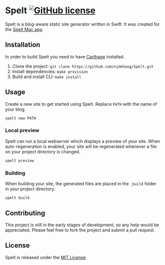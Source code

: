 # Spelt [![GitHub license](https://img.shields.io/badge/license-MIT-lightgrey.svg)](https://raw.githubusercontent.com/njdehoog/Spelt/master/LICENSE.md)

Spelt is a blog-aware static site generator written in Swift. It was created for the [Spelt Mac app](http://spelt.io/). 

## Installation

In order to build Spelt you need to have [Carthage](https://github.com/Carthage/Carthage) installed.

1. Clone the project: `git clone https://github.com/njdehoog/Spelt.git`
2. Install dependencies: `make provision`
3. Build and install CLI: `make install`

## Usage

Create a new site to get started using Spelt. Replace `PATH` with the name of your blog.

```
spelt new PATH
```

### Local preview

Spelt can run a local webserver which displays a preview of your site. When auto-regeneration is enabled, your site will be regenerated whenever a file on your project directory is changed.

```
spelt preview
```

### Building

When building your site, the generated files are placed in the `_build` folder in your project directory.

```
spelt build
```

## Contributing

This project is still in the early stages of development, so any help would be appreciated. Please feel free to fork the project and submit a pull request.

## License

Spelt is released under the [MIT License](https://github.com/njdehoog/Spelt/blob/master/LICENSE.md).
